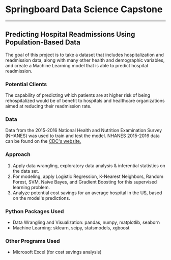 # Springboard Data Science Capstone
_______________________________________________________________________________


## Predicting Hospital Readmissions Using Population-Based Data

The goal of this project is to take a dataset that includes hospitalization and readmission data, along with many other health and demographic variables, and create a Machine Learning model that is able to predict hospital readmission.


### Potential Clients
The capability of predicting which patients are at higher risk of being rehospitalized would be of benefit to hospitals and healthcare organizations aimed at reducing their readmission rate.

### Data
Data from the 2015-2016 National Health and Nutrition Examination Survey (NHANES) was used to train and test the model. NHANES 2015-2016 data can be found on the [CDC's website.](https://wwwn.cdc.gov/nchs/nhanes/ContinuousNhanes/Default.aspx?BeginYear=20)

### Approach
1. Apply data wrangling, exploratory data analysis & inferential statistics on the data set.
2. For modeling, apply Logistic Regression, K-Nearest Neighbors, Random Forest, SVM, Naive Bayes, and Gradient Boosting for this supervised learning problem.
3. Analyze potential cost savings for an average hospital in the US, based on the model's predictions.

### Python Packages Used
- Data Wrangling and Visualization: pandas, numpy, matplotlib, seaborn
- Machine Learning: sklearn, scipy, statsmodels, xgboost

### Other Programs Used
- Microsoft Excel (for cost savings analysis)

